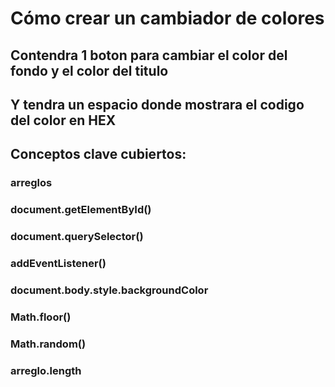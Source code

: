 # Cómo crear un cambiador de colores

## Contendra 1 boton para cambiar el color del fondo y el color del titulo
## Y tendra un espacio donde mostrara el codigo del color en HEX

## Conceptos clave cubiertos:
### arreglos
### document.getElementById()
### document.querySelector()
### addEventListener()
### document.body.style.backgroundColor
### Math.floor()
### Math.random()
### arreglo.length